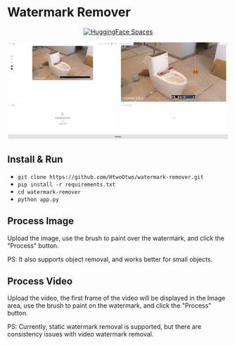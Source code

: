 # Watermark Remover
<p align="center">
  <a href="https://huggingface.co/spaces/Gezhiwa/fast-object-remover">
    <img alt="HuggingFace Spaces" src="https://img.shields.io/badge/%F0%9F%A4%97%20HuggingFace-Spaces-blue" />
  </a>
</p>

![alt text](assets/image.png)
## Install & Run
- `git clone https://github.com/HtwoOtwo/watermark-remover.git`
- `pip install -r requirements.txt`
- `cd watermark-remover`
- `python app.py`

## Process Image
Upload the image, use the brush to paint over the watermark, and click the "Process" button.

PS: It also supports object removal, and works better for small objects.

## Process Video
Upload the video, the first frame of the video will be displayed in the Image area, use the brush to paint on the watermark, and click the "Process" button.

PS: Currently, static watermark removal is supported, but there are consistency issues with video watermark removal.